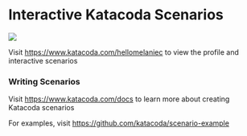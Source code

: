# Interactive Katacoda Scenarios

[![](http://shields.katacoda.com/katacoda/hellomelaniec/count.svg)](https://www.katacoda.com/hellomelaniec "Get your profile on Katacoda.com")

Visit https://www.katacoda.com/hellomelaniec to view the profile and interactive scenarios

### Writing Scenarios
Visit https://www.katacoda.com/docs to learn more about creating Katacoda scenarios

For examples, visit https://github.com/katacoda/scenario-example
